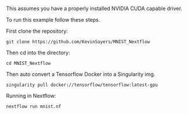 This assumes you have a properly installed NVIDIA CUDA capable driver. 

To run this example follow these steps.

First clone the repository:
```
git clone https://github.com/KevinSayers/MNIST_Nextflow
```

Then cd into the directory:
```
cd MNIST_Nextflow
```

Then auto convert a Tensorflow Docker into a Singularity img.
```
singularity pull docker://tensorflow/tensorflow:latest-gpu

```

Running in Nextflow:
```
nextflow run mnist.nf
```